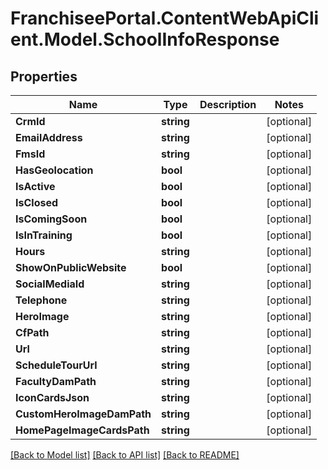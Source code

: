 # FranchiseePortal.ContentWebApiClient.Model.SchoolInfoResponse

## Properties

Name | Type | Description | Notes
------------ | ------------- | ------------- | -------------
**CrmId** | **string** |  | [optional] 
**EmailAddress** | **string** |  | [optional] 
**FmsId** | **string** |  | [optional] 
**HasGeolocation** | **bool** |  | [optional] 
**IsActive** | **bool** |  | [optional] 
**IsClosed** | **bool** |  | [optional] 
**IsComingSoon** | **bool** |  | [optional] 
**IsInTraining** | **bool** |  | [optional] 
**Hours** | **string** |  | [optional] 
**ShowOnPublicWebsite** | **bool** |  | [optional] 
**SocialMediaId** | **string** |  | [optional] 
**Telephone** | **string** |  | [optional] 
**HeroImage** | **string** |  | [optional] 
**CfPath** | **string** |  | [optional] 
**Url** | **string** |  | [optional] 
**ScheduleTourUrl** | **string** |  | [optional] 
**FacultyDamPath** | **string** |  | [optional] 
**IconCardsJson** | **string** |  | [optional] 
**CustomHeroImageDamPath** | **string** |  | [optional] 
**HomePageImageCardsPath** | **string** |  | [optional] 

[[Back to Model list]](../README.md#documentation-for-models) [[Back to API list]](../README.md#documentation-for-api-endpoints) [[Back to README]](../README.md)

